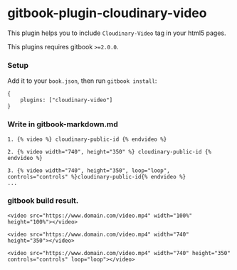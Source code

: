gitbook-plugin-cloudinary-video
==============

This plugin helps you to include `Cloudinary-Video` tag in your html5 pages.

This plugins requires gitbook `>=2.0.0`.

### Setup

Add it to your `book.json`, then run `gitbook install`:

```
{
    plugins: ["cloudinary-video"]
}
```

### Write in gitbook-markdown.md

```
1. {% video %} cloudinary-public-id {% endvideo %}

2. {% video width="740", height="350" %} cloudinary-public-id {% endvideo %}

3. {% video width="740", height="350", loop="loop", controls="controls" %}cloudinary-public-id{% endvideo %}
...

```

### gitbook build result.
```
<video src="https://www.domain.com/video.mp4" width="100%" height="100%"></video>

<video src="https://www.domain.com/video.mp4" width="740" height="350"></video>

<video src="https://www.domain.com/video.mp4" width="740" height="350" controls="controls" loop="loop"></video>
```
